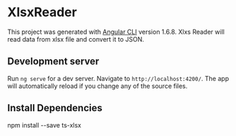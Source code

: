 # XlsxReader

This project was generated with [Angular CLI](https://github.com/angular/angular-cli) version 1.6.8.
Xlxs Reader will read data from xlsx file and convert it to JSON.

## Development server

Run `ng serve` for a dev server. Navigate to `http://localhost:4200/`. The app will automatically reload if you change any of the source files.

## Install Dependencies

npm install --save ts-xlsx


